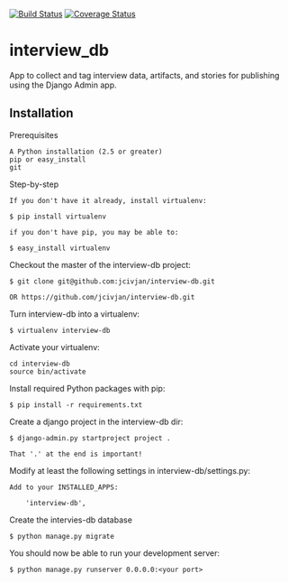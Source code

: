 [![Build Status](https://travis-ci.org/uw-it-aca/interview_db.svg?branch=0.0.0.b3)](https://travis-ci.org/uw-it-aca/interview_db)
[![Coverage Status](https://coveralls.io/repos/github/uw-it-aca/interview_db/badge.svg?branch=master)](https://coveralls.io/github/uw-it-aca/interview_db?branch=master)
# interview_db

App to collect and tag interview data, artifacts, and stories for publishing using the Django Admin app.


## Installation
Prerequisites

    A Python installation (2.5 or greater)
    pip or easy_install
    git

Step-by-step

    If you don't have it already, install virtualenv:

    $ pip install virtualenv

    if you don't have pip, you may be able to:

    $ easy_install virtualenv

Checkout the master of the interview-db project:

    $ git clone git@github.com:jcivjan/interview-db.git

    OR https://github.com/jcivjan/interview-db.git
    
Turn interview-db into a virtualenv:

    $ virtualenv interview-db   

Activate your virtualenv:

    cd interview-db
    source bin/activate
    
Install required Python packages with pip:

    $ pip install -r requirements.txt

Create a django project in the interview-db dir:

    $ django-admin.py startproject project .

    That '.' at the end is important!

Modify at least the following settings in interview-db/settings.py:

    Add to your INSTALLED_APPS:

        'interview-db',

Create the intervies-db database

    $ python manage.py migrate

You should now be able to run your development server:

    $ python manage.py runserver 0.0.0.0:<your port>


